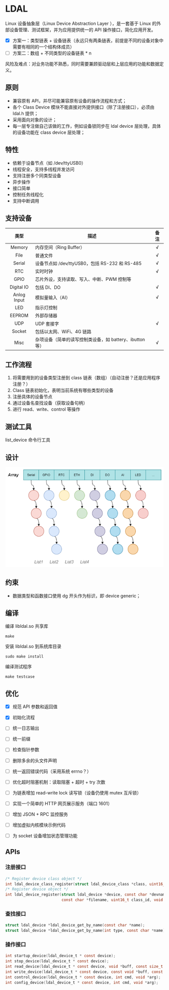 # LDAL

Linux 设备抽象层（Linux Device Abstraction Layer ），是一套基于 Linux 的外部设备管理、测试框架，并为应用提供统一的 API 操作接口，简化应用开发。

- [x] 方案一：类型链表 + 设备链表（永远只有两条链表，前提是不同的设备对象中需要有相同的一个结构体成员）
- [ ] 方案二：数组 + 不同类型的设备链表 * n

风险及难点：对业务功能不熟悉，同时需要兼顾驱动层和上层应用的功能和数据定义。



## 原则

- 兼容原有 API，并尽可能兼容原有设备的操作流程和方式；
- 各个 Class Device 模块不能直接对外提供接口（除了注册接口），必须由 ldal.h 提供；
- 采用面向对象的设计；
- 每一层专注做自己该做的工作，例如设备锁同步在 ldal device 层处理，具体的设备功能在 class device 层处理；



## 特性

- 依赖于设备节点（如 /dev/ttyUSB0）
- 线程安全，支持多线程并发访问
- 支持注册多个同类型设备
- 异步操作
- 接口简单
- 控制任务线程化
- 支持中断调用



## 支持设备

|    类型     | 描述                                                     | 备注 |
| :---------: | -------------------------------------------------------- | :--: |
|   Memory    | 内存空间（Ring Buffer）                                  |  √   |
|    File     | 普通文件                                                 |  √   |
|   Serial    | 设备节点如 /dev/ttyUSB0，包括 RS-232 和 RS-485           |  √   |
|     RTC     | 实时时钟                                                 |  √   |
|    GPIO     | 芯片外设，支持读取、写入、中断、PWM 控制等               |      |
| Digital IO  | 包括 DI、DO                                              |  √   |
| Anlog Input | 模拟量输入（AI）                                         |  √   |
|     LED     | 指示灯控制                                               |      |
|   EEPROM    | 外部存储器                                               |      |
|     UDP     | UDP 套接字                                               |  √   |
|   Socket    | 包括以太网、WiFi、4G 链路                                |      |
|    Misc     | 杂项设备（简单的读写控制类设备，如 battery、ibutton 等） |  √   |



## 工作流程

1. 将需要用到的设备类型注册到 class 链表（数组）（自动注册？还是应用程序注册？）
2. Class 链表初始化，表明当前系统有哪些类型的设备
3. 注册具体的设备节点
4. 通过设备名查找设备（获取设备句柄）
5. 进行 read、write、control 等操作



## 测试工具

list_device 命令行工具



## 设计


![](./images/linux-device-astration-layer-list.png)



## 约束

- 数据类型和函数接口使用 dg 开头作为标识，即 device generic；



## 编译

编译 libldal.so 共享库

```shell
make
```

安装 libldal.so 到系统库目录

```shell
sudo make install
```

编译测试程序

```shell
make testcase
```



## 优化

- [x] 规范 API 参数和返回值
- [x] 初始化流程
- [ ] 统一日志输出
- [ ] 统一前缀
- [ ] 检查指针参数
- [ ] 删除多余的头文件声明
- [ ] 统一返回错误代码（采用系统 errno？）
- [ ] 优化超时阻塞机制：读取阻塞 + 超时 + try 次数
- [ ] 为链表增加 read-write lock 读写锁（设备仍使用 mutex 互斥锁）
- [ ] 实现一个简单的 HTTP 网页展示服务（端口 1601）
- [ ] 增加 JSON + RPC 监控服务
- [ ] 增加虚拟内核模块示例代码
- [ ] 为 socket 设备增加状态管理功能



## APIs

### 注册接口

```c
/* Register device class object */
int ldal_device_class_register(struct ldal_device_class *class, uint16_t class_id);
/* Register device object */
int ldal_device_register(struct ldal_device *device, const char *devname, 
                         const char *filename, uint16_t class_id, void *user_data);
```



### 查找接口

```c
struct ldal_device *ldal_device_get_by_name(const char *name);
struct ldal_device *ldal_device_get_by_name(int type, const char *name);  /* unimplemented */
```



### 操作接口

```c
int startup_device(ldal_device_t * const device);
int stop_device(ldal_device_t * const device);
int read_device(ldal_device_t * const device, void *buff, const size_t len);
int write_device(ldal_device_t * const device, const void *buff, const size_t len);
int control_device(ldal_device_t * const device, int cmd, void *arg);
int config_device(ldal_device_t * const device, int cmd, void *arg);
```

